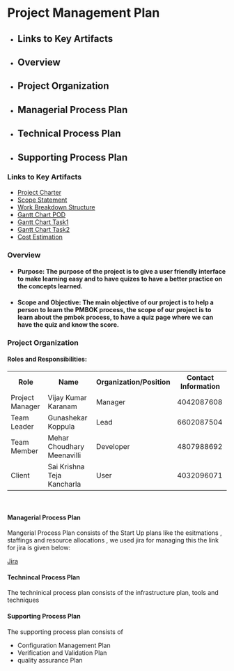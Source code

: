 # Project Management Plan

* ## Links to Key Artifacts
* ## Overview
* ## Project Organization
* ## Managerial Process Plan
* ## Technical Process Plan
* ## Supporting Process Plan

### Links to Key Artifacts

* [Project Charter](https://github.com/KaranamVijayKumar/projectmanagement/blob/master/project-integration-management/project-charter.md)
* [Scope Statement](https://github.com/KaranamVijayKumar/projectmanagement/blob/master/project-scope-management/scope-statement.md)
* [Work Breakdown Structure](https://github.com/KaranamVijayKumar/projectmanagement/blob/master/project-scope-management/WBS%20Tree%20Structure)
* [Gantt Chart POD](https://github.com/KaranamVijayKumar/projectmanagement/blob/master/project-schedule-management/Learning%20Made%20Easy.pod)
* [Gantt Chart Task1](https://github.com/KaranamVijayKumar/projectmanagement/blob/master/project-schedule-management/Gantt_Chart_01.PNG)
* [Gantt Chart Task2](https://github.com/KaranamVijayKumar/projectmanagement/blob/master/project-schedule-management/Gantt_Chart_02.PNG)
* [Cost Estimation](https://docs.google.com/spreadsheets/d/1QCorTFFWIbQ6laoLgMSgOSUC70jZ-G5k3fI5TECkFsg/edit#gid=0)

### Overview

* #### Purpose: The purpose of the project is to give a user friendly interface to make learning easy and to have quizes to have a better practice on the concepts learned.

* #### Scope and Objective: The main objective of our project is to help a person to learn the PMBOK process, the scope of our project is to learn about the pmbok process, to have a quiz page where we can have the quiz and know the score.
 
 ### Project Organization
 
 #### Roles and Responsibilities:

<table>
  <tr>
    <th>Role</th>
    <th>Name</th>
    <th>Organization/Position</th>
    <th>Contact Information</th>
  </tr>
  <tr>
    <td>Project Manager</td>
    <td>Vijay Kumar Karanam</td>
    <td>Manager</td>
    <td>4042087608</td>
  </tr>
  <tr>
    <td>Team Leader</td>
    <td>Gunashekar Koppula</td>
    <td>Lead</td>
    <td>6602087504</td>
  </tr>
  <tr>
    <td>Team Member</td>
    <td>Mehar Choudhary Meenavilli</td>
    <td>Developer</td>
    <td>4807988692</td>
  </tr>
  <tr>
    <td>Client</td>
    <td>Sai Krishna Teja Kancharla</td>
    <td>User</td>
    <td>4032096071</td>
  </tr>
</table>
<br>

#### Managerial Process Plan

Mangerial Process Plan consists of the Start Up plans like the esitmations , staffings and resource allocations , we used jira for managing this the link for jira is given below:

[Jira](http://198.209.246.206:8080/secure/RapidBoard.jspa?rapidView=23&projectKey=LME&view=planning.nodetail "Jira Link")

#### Technincal Process Plan

The techninical process plan consists of the infrastructure plan, tools and techniques

#### Supporting Process Plan

The supporting process plan consists of

* Configuration Management Plan
* Verification and Validation Plan
* quality assurance Plan

 
 
